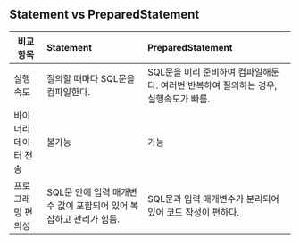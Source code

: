 ## Statement vs PreparedStatement

|비교 항목|Statement|PreparedStatement|
|---|:----|:---|
|실행속도|질의할 때마다 SQL문을 컴파일한다.|SQL문을 미리 준비하여 컴파일해둔다. 여러번 반복하여 질의하는 경우, 실행속도가 빠름.|
|바이너리 데이터 전송|불가능|가능|
|프로그래밍 편의성|SQL문 안에 입력 매개변수 값이 포함되어 있어 복잡하고 관리가 힘듬.|SQL문과 입력 매개변수가 분리되어 있어 코드 작성이 편하다.|
